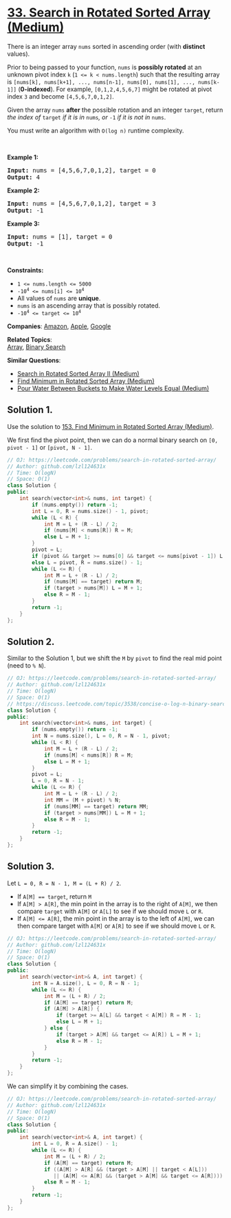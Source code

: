 # [33. Search in Rotated Sorted Array (Medium)](https://leetcode.com/problems/search-in-rotated-sorted-array)

<p>There is an integer array <code>nums</code> sorted in ascending order (with <strong>distinct</strong> values).</p>
<p>Prior to being passed to your function, <code>nums</code> is <strong>possibly rotated</strong> at an unknown pivot index <code>k</code> (<code>1 &lt;= k &lt; nums.length</code>) such that the resulting array is <code>[nums[k], nums[k+1], ..., nums[n-1], nums[0], nums[1], ..., nums[k-1]]</code> (<strong>0-indexed</strong>). For example, <code>[0,1,2,4,5,6,7]</code> might be rotated at pivot index <code>3</code> and become <code>[4,5,6,7,0,1,2]</code>.</p>
<p>Given the array <code>nums</code> <strong>after</strong> the possible rotation and an integer <code>target</code>, return <em>the index of </em><code>target</code><em> if it is in </em><code>nums</code><em>, or </em><code>-1</code><em> if it is not in </em><code>nums</code>.</p>
<p>You must write an algorithm with <code>O(log n)</code> runtime complexity.</p>
<p>&nbsp;</p>
<p><strong class="example">Example 1:</strong></p>
<pre><strong>Input:</strong> nums = [4,5,6,7,0,1,2], target = 0
<strong>Output:</strong> 4
</pre>
<p><strong class="example">Example 2:</strong></p>
<pre><strong>Input:</strong> nums = [4,5,6,7,0,1,2], target = 3
<strong>Output:</strong> -1
</pre>
<p><strong class="example">Example 3:</strong></p>
<pre><strong>Input:</strong> nums = [1], target = 0
<strong>Output:</strong> -1
</pre>
<p>&nbsp;</p>
<p><strong>Constraints:</strong></p>
<ul>
	<li><code>1 &lt;= nums.length &lt;= 5000</code></li>
	<li><code>-10<sup>4</sup> &lt;= nums[i] &lt;= 10<sup>4</sup></code></li>
	<li>All values of <code>nums</code> are <strong>unique</strong>.</li>
	<li><code>nums</code> is an ascending array that is possibly rotated.</li>
	<li><code>-10<sup>4</sup> &lt;= target &lt;= 10<sup>4</sup></code></li>
</ul>

**Companies**:
[Amazon](https://leetcode.com/company/amazon), [Apple](https://leetcode.com/company/apple), [Google](https://leetcode.com/company/google)

**Related Topics**:  
[Array](https://leetcode.com/tag/array/), [Binary Search](https://leetcode.com/tag/binary-search/)

**Similar Questions**:
* [Search in Rotated Sorted Array II (Medium)](https://leetcode.com/problems/search-in-rotated-sorted-array-ii/)
* [Find Minimum in Rotated Sorted Array (Medium)](https://leetcode.com/problems/find-minimum-in-rotated-sorted-array/)
* [Pour Water Between Buckets to Make Water Levels Equal (Medium)](https://leetcode.com/problems/pour-water-between-buckets-to-make-water-levels-equal/)

## Solution 1.

Use the solution to [153. Find Minimum in Rotated Sorted Array (Medium)](https://leetcode.com/problems/find-minimum-in-rotated-sorted-array/).

We first find the pivot point, then we can do a normal binary search on `[0, pivot - 1]` or `[pivot, N - 1]`.

```cpp
// OJ: https://leetcode.com/problems/search-in-rotated-sorted-array/
// Author: github.com/lzl124631x
// Time: O(logN)
// Space: O(1)
class Solution {
public:
    int search(vector<int>& nums, int target) {
        if (nums.empty()) return -1;
        int L = 0, R = nums.size() - 1, pivot;
        while (L < R) {
            int M = L + (R - L) / 2;
            if (nums[M] < nums[R]) R = M;
            else L = M + 1;
        }
        pivot = L;
        if (pivot && target >= nums[0] && target <= nums[pivot - 1]) L = 0, R = pivot - 1;
        else L = pivot, R = nums.size() - 1;
        while (L <= R) {
            int M = L + (R - L) / 2;
            if (nums[M] == target) return M;
            if (target > nums[M]) L = M + 1;
            else R = M - 1;
        }
        return -1;
    }
};
```

## Solution 2.

Similar to the Solution 1, but we shift the `M` by `pivot` to find the real mid point (need to `% N`).

```cpp
// OJ: https://leetcode.com/problems/search-in-rotated-sorted-array/
// Author: github.com/lzl124631x
// Time: O(logN)
// Space: O(1)
// https://discuss.leetcode.com/topic/3538/concise-o-log-n-binary-search-solution
class Solution {
public:
    int search(vector<int>& nums, int target) {
        if (nums.empty()) return -1;
        int N = nums.size(), L = 0, R = N - 1, pivot;
        while (L < R) {
            int M = L + (R - L) / 2;
            if (nums[M] < nums[R]) R = M;
            else L = M + 1;
        }
        pivot = L;
        L = 0, R = N - 1;
        while (L <= R) {
            int M = L + (R - L) / 2;
            int MM = (M + pivot) % N;
            if (nums[MM] == target) return MM;
            if (target > nums[MM]) L = M + 1;
            else R = M - 1;
        }
        return -1;
    }
};
```

## Solution 3.

Let `L = 0, R = N - 1, M = (L + R) / 2`.

* If `A[M] == target`, return `M`
* If `A[M] > A[R]`, the min point in the array is to the right of `A[M]`, we then compare `target` with `A[M]` or `A[L]` to see if we should move `L` or `R`.
* If `A[M] <= A[R]`, the min point in the array is to the left of `A[M]`, we can then compare target with `A[M]` or `A[R]` to see if we should move `L` or `R`.

```cpp
// OJ: https://leetcode.com/problems/search-in-rotated-sorted-array/
// Author: github.com/lzl124631x
// Time: O(logN)
// Space: O(1)
class Solution {
public:
    int search(vector<int>& A, int target) {
        int N = A.size(), L = 0, R = N - 1;
        while (L <= R) {
            int M = (L + R) / 2;
            if (A[M] == target) return M;
            if (A[M] > A[R]) {
                if (target >= A[L] && target < A[M]) R = M - 1;
                else L = M + 1;
            } else {
                if (target > A[M] && target <= A[R]) L = M + 1;
                else R = M - 1;
            }
        }
        return -1;
    }
};
```

We can simplify it by combining the cases.

```cpp
// OJ: https://leetcode.com/problems/search-in-rotated-sorted-array/
// Author: github.com/lzl124631x
// Time: O(logN)
// Space: O(1)
class Solution {
public:
    int search(vector<int>& A, int target) {
        int L = 0, R = A.size() - 1;
        while (L <= R) {
            int M = (L + R) / 2;
            if (A[M] == target) return M;
            if ((A[M] > A[R] && (target > A[M] || target < A[L]))
               || (A[M] <= A[R] && (target > A[M] && target <= A[R]))) L = M + 1;
            else R = M - 1;
        }
        return -1;
    }
};
```